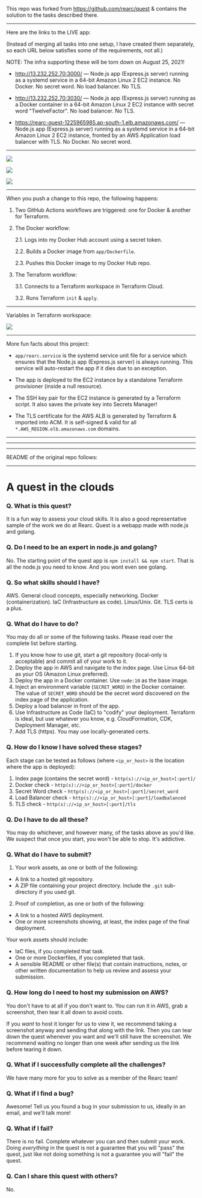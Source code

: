 This repo was forked from https://github.com/rearc/quest & contains the solution to the tasks described there.

---

Here are the links to the LIVE app:

(Instead of merging all tasks into one setup, I have created them separately, so each URL below satisfies some of the requirements, not all.)

NOTE: The infra supporting these will be torn down on August 25, 2021!

- http://13.232.252.70:3000/ — Node.js app (Express.js server) running as a systemd service in a 64-bit Amazon Linux 2 EC2 instance. No Docker. No secret word. No load balancer. No TLS.

- http://13.232.252.70:3030/ — Node.js app (Express.js server) running as a Docker container in a 64-bit Amazon Linux 2 EC2 instance with secret word "TwelveFactor". No load balancer. No TLS.

- https://rearc-quest-1225965985.ap-south-1.elb.amazonaws.com/ — Node.js app (Express.js server) running as a systemd service in a 64-bit Amazon Linux 2 EC2 instance, fronted by an AWS Application load balancer with TLS. No Docker. No secret word.

---

![](images/1.png)

![](images/2.png)

![](images/3.png)

---

When you push a change to this repo, the following happens:

1. Two GitHub Actions workflows are triggered: one for Docker & another for Terraform.

2. The Docker workflow:

   2.1. Logs into my Docker Hub account using a secret token.

   2.2. Builds a Docker image from `app/Dockerfile`.

   2.3. Pushes this Docker image to my Docker Hub repo.

3. The Terraform workflow:

   3.1. Connects to a Terraform workspace in Terraform Cloud.

   3.2. Runs Terraform `init` & `apply`.

---

Variables in Terraform workspace:

![](images/4.png)

---

More fun facts about this project:

- `app/rearc.service` is the systemd service unit file for a service which ensures that the Node.js app (Express.js server) is always running. This service will auto-restart the app if it dies due to an exception.

- The app is deployed to the EC2 instance by a standalone Terraform provisioner (inside a null resource).

- The SSH key pair for the EC2 instance is generated by a Terraform script. It also saves the private key into Secrets Manager!

- The TLS certificate for the AWS ALB is generated by Terraform & imported into ACM. It is self-signed & valid for all `*.AWS_REGION.elb.amazonaws.com` domains.

---

---

---

README of the original repo follows:

---

# A quest in the clouds

### Q. What is this quest?

It is a fun way to assess your cloud skills. It is also a good representative sample of the work we do at Rearc. Quest is a webapp made with node.js and golang.

### Q. Do I need to be an expert in node.js and golang?

No. The starting point of the quest app is `npm install && npm start`. That is all the node.js you need to know. And you wont even see golang.

### Q. So what skills should I have?

AWS. General cloud concepts, especially networking. Docker (containerization). IaC (Infrastructure as code). Linux/Unix. Git. TLS certs is a plus.

### Q. What do I have to do?

You may do all or some of the following tasks. Please read over the complete list before starting.

1. If you know how to use git, start a git repository (local-only is acceptable) and commit all of your work to it.
2. Deploy the app in AWS and navigate to the index page. Use Linux 64-bit as your OS (Amazon Linux preferred).
3. Deploy the app in a Docker container. Use `node:10` as the base image.
4. Inject an environment variable (`SECRET_WORD`) in the Docker container. The value of `SECRET_WORD` should be the secret word discovered on the index page of the application.
5. Deploy a load balancer in front of the app.
6. Use Infrastructure as Code (IaC) to "codify" your deployment. Terraform is ideal, but use whatever you know, e.g. CloudFormation, CDK, Deployment Manager, etc.
7. Add TLS (https). You may use locally-generated certs.

### Q. How do I know I have solved these stages?

Each stage can be tested as follows (where `<ip_or_host>` is the location where the app is deployed):

1. Index page (contains the secret word) - `http(s)://<ip_or_host>[:port]/`
2. Docker check - `http(s)://<ip_or_host>[:port]/docker`
3. Secret Word check - `http(s)://<ip_or_host>[:port]/secret_word`
4. Load Balancer check - `http(s)://<ip_or_host>[:port]/loadbalanced`
5. TLS check - `http(s)://<ip_or_host>[:port]/tls`

### Q. Do I have to do all these?

You may do whichever, and however many, of the tasks above as you'd like. We suspect that once you start, you won't be able to stop. It's addictive.

### Q. What do I have to submit?

1. Your work assets, as one or both of the following:

- A link to a hosted git repository.
- A ZIP file containing your project directory. Include the `.git` sub-directory if you used git.

2. Proof of completion, as one or both of the following:

- A link to a hosted AWS deployment.
- One or more screenshots showing, at least, the index page of the final deployment.

Your work assets should include:

- IaC files, if you completed that task.
- One or more Dockerfiles, if you completed that task.
- A sensible README or other file(s) that contain instructions, notes, or other written documentation to help us review and assess your submission.

### Q. How long do I need to host my submission on AWS?

You don't have to at all if you don't want to. You can run it in AWS, grab a screenshot, then tear it all down to avoid costs.

If you _want_ to host it longer for us to view it, we recommend taking a screenshot anyway and sending that along with the link. Then you can tear down the quest whenever you want and we'll still have the screenshot. We recommend waiting no longer than one week after sending us the link before tearing it down.

### Q. What if I successfully complete all the challenges?

We have many more for you to solve as a member of the Rearc team!

### Q. What if I find a bug?

Awesome! Tell us you found a bug in your submission to us, ideally in an email, and we'll talk more!

### Q. What if I fail?

There is no fail. Complete whatever you can and then submit your work. Doing _everything_ in the quest is not a guarantee that you will "pass" the quest, just like not doing something is not a guarantee you will "fail" the quest.

### Q. Can I share this quest with others?

No.
